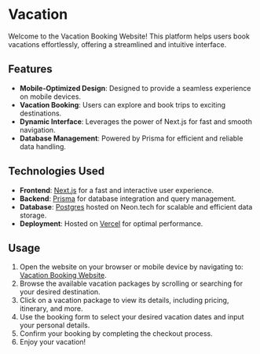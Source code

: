 # Vacation 

Welcome to the Vacation Booking Website! This platform helps users book vacations effortlessly, offering a streamlined and intuitive interface.

## Features

- **Mobile-Optimized Design**: Designed to provide a seamless experience on mobile devices.
- **Vacation Booking**: Users can explore and book trips to exciting destinations.
- **Dynamic Interface**: Leverages the power of Next.js for fast and smooth navigation.
- **Database Management**: Powered by Prisma for efficient and reliable data handling.

## Technologies Used

- **Frontend**: [Next.js](https://nextjs.org/) for a fast and interactive user experience.
- **Backend**: [Prisma](https://www.prisma.io/) for database integration and query management.
- **Database**: [Postgres](https://neon.tech/) hosted on Neon.tech for scalable and efficient data storage.
- **Deployment**: Hosted on [Vercel](https://vercel.com/) for optimal performance.

## Usage

1. Open the website on your browser or mobile device by navigating to: [Vacation Booking Website](https://vacation-bukklucy.vercel.app/).
2. Browse the available vacation packages by scrolling or searching for your desired destination.
3. Click on a vacation package to view its details, including pricing, itinerary, and more.
4. Use the booking form to select your desired vacation dates and input your personal details.
5. Confirm your booking by completing the checkout process.
6. Enjoy your vacation!

